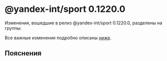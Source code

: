# @yandex-int/sport 0.1220.0

<!-- ЧЕЛОВЕЧЕСКОЕ ВСТУПЛЕНИЕ -->

Изменения, вошедшие в релиз @yandex-int/sport 0.1220.0, разделены на группы:

Все важные изменения подробно описаны [ниже](#Пояснения).

## Пояснения

